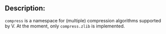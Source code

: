 ## Description:

`compress` is a namespace for (multiple) compression algorithms supported by V.
At the moment, only `compress.zlib` is implemented.
